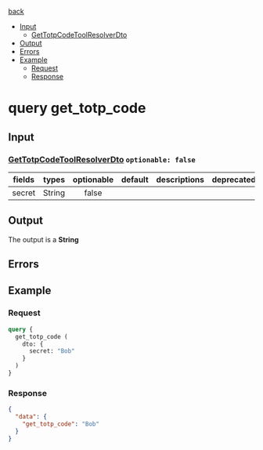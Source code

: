 [back](../tableOfContent.md)
* [Input](#input)
  * [GetTotpCodeToolResolverDto](#gettotpcodetoolresolverdto-optionable-false)
* [Output](#output)
* [Errors](#errors)
* [Example](#example)
  * [Request](#request)
  * [Response](#response)

# query get_totp_code
 
## Input
### [GetTotpCodeToolResolverDto](../assets/inputs/gettotpcodetoolresolverdto.md) `optionable: false`
| fields |types |optionable |default |descriptions |deprecated |
| :----:  |:---:  |:--------:  |:-----:  |:----------:  |:--------:  |
| secret |String |false | | | 

## Output
The output is a **String**
## Errors
## Example
### Request
```graphql
query {
  get_totp_code (
    dto: {
      secret: "Bob"
    }
  )
}
```
### Response
```json
{
  "data": {
    "get_totp_code": "Bob"
  }
}
```